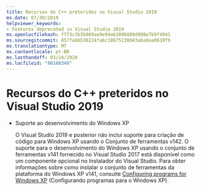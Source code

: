 ```yaml
---
title: Recursos do C++ preteridos no Visual Studio 2019
ms.date: 07/30/2019
helpviewer_keywords:
- Features deprecated in Visual Studio 2019
ms.openlocfilehash: ff73c3b3b989ae9e94ab3896889d988e7b9f4941
ms.sourcegitcommit: 857fa6b530224fa6c18675138043aba9aa0619fb
ms.translationtype: MT
ms.contentlocale: pt-BR
ms.lasthandoff: 03/24/2020
ms.locfileid: "80160340"
---
```

# <a name="c-features-deprecated-in-visual-studio-2019"></a>Recursos do C++ preteridos no Visual Studio 2019

- Suporte ao desenvolvimento do Windows XP

  O Visual Studio 2019 e posterior não inclui suporte para criação de código para Windows XP usando o Conjunto de ferramentas v142. O suporte para o desenvolvimento do Windows XP usando o conjunto de ferramentas v141 fornecido no Visual Studio 2017 está disponível como um componente opcional no Instalador do Visual Studio. Para obter informações sobre como instalar o conjunto de ferramentas da plataforma do Windows XP v141, consulte [Configuring programs for Windows XP](../build/configuring-programs-for-windows-xp.md) (Configurando programas para o Windows XP).
